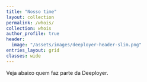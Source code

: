 ```yaml
---
title: "Nosso time"
layout: collection
permalink: /whois/
collection: whois
author_profile: true
header:
  image: "/assets/images/deeployer-header-slim.png"
entries_layout: grid
classes: wide
---
```


Veja abaixo quem faz parte da Deeployer.
